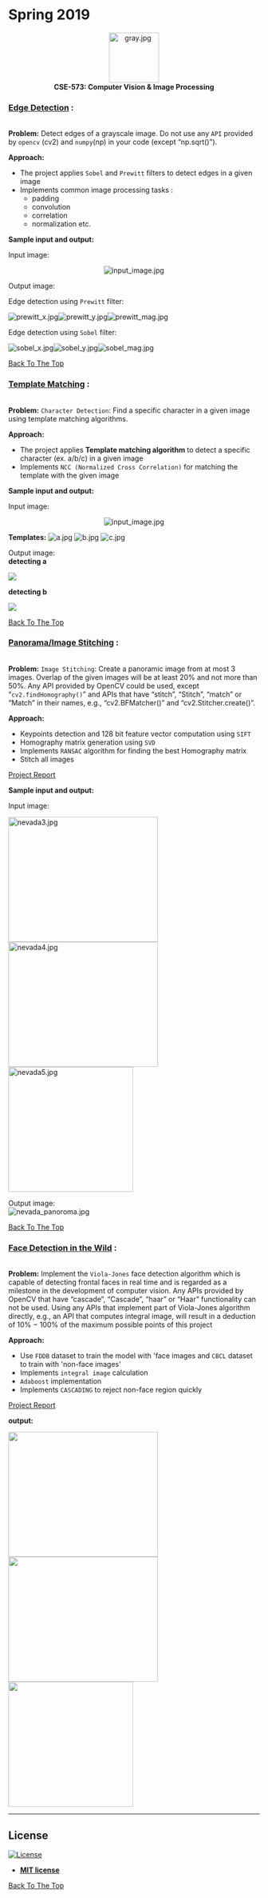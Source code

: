 # Spring 2019
<p align="center">
<img src="images/ub.png" alt="gray.jpg" width="100" height="100"> <br>
  <b> CSE-573: Computer Vision & Image Processing </b>
</p>

### [Edge Detection](Project_01/Edge_Detection) :
<img src="images/bar.jpg" alt="gray.jpg" width="1100" height="3"> <br>

**Problem:** 
Detect edges of a grayscale image. Do not use any `API` provided by `opencv` (cv2) and `numpy`(np) in your code (except “np.sqrt()”).

**Approach:**
- The project applies `Sobel` and `Prewitt` filters to detect edges in a given image
- Implements common image processing tasks : 
  - padding
  - convolution
  - correlation
  - normalization etc.
  
**Sample input and output:** 

Input image: <br>

<p align="center">
<img src="Project_01/Edge_Detection/data/proj1-task1.jpg" alt="input_image.jpg">
</p>

Output image: <br>

Edge detection using `Prewitt` filter: 

<img src="Project_01/Edge_Detection/results/prewitt_edge_x.jpg" alt="prewitt_x.jpg"><img src="Project_01/Edge_Detection/results/prewitt_edge_y.jpg" alt="prewitt_y.jpg"><img src="Project_01/Edge_Detection/results/prewitt_edge_mag.jpg" alt="prewitt_mag.jpg">

Edge detection using `Sobel` filter: 

<img src="Project_01/Edge_Detection/results/sobel_edge_x.jpg" alt="sobel_x.jpg"><img src="Project_01/Edge_Detection/results/sobel_edge_y.jpg" alt="sobel_y.jpg"><img src="Project_01/Edge_Detection/results/sobel_edge_mag.jpg" alt="sobel_mag.jpg">

[Back To The Top](#spring-2019)


### [Template Matching](Project_01/Template_Matching) :
<img src="images/bar.jpg" alt="gray.jpg" width="1100" height="3"> <br>

**Problem:** 
`Character Detection`: Find a specific character in a given image using template matching algorithms.

**Approach:**
- The project applies **Template matching algorithm** to detect a specific character (ex. a/b/c) in a given image
- Implements `NCC (Normalized Cross Correlation)` for matching the template with the given image

**Sample input and output:** 

Input image: <br>

<p align="center">
<img src="Project_01/Template_Matching/data/proj1-task2.jpg" alt="input_image.jpg">
</p>


**Templates:**
<img src="Project_01/Template_Matching/data/a.jpg" alt="a.jpg">
<img src="Project_01/Template_Matching/data/b.jpg" alt="b.jpg">
<img src="Project_01/Template_Matching/data/c.jpg" alt="c.jpg">

Output image: <br>
**detecting a**

<img src="Project_01/Template_Matching/output_demo/Detected_a.jpg">

**detecting b**

<img src="Project_01/Template_Matching/output_demo/Detected_b.jpg">


[Back To The Top](#spring-2019)

### [Panorama/Image Stitching](Project_02) :
<img src="images/bar.jpg" alt="gray.jpg" width="1100" height="3"> <br>

**Problem:** 
`Image Stitching`: Create a panoramic image from at most 3 images. Overlap of the given images will be at least 20% and not more than 50%. Any API provided by OpenCV could be used, except “`cv2.findHomography()`” and APIs that have “stitch”, “Stitch”, “match” or “Match” in their names, e.g., “cv2.BFMatcher()” and “cv2.Stitcher.create()”.

**Approach:**
- Keypoints detection and 128 bit feature vector computation using `SIFT`
- Homography matrix generation using `SVD`
- Implements `RANSAC` algorithm for finding the best Homography matrix
- Stitch all images

[Project Report](Project_02/Report.pdf)

**Sample input and output:** 

Input image: <br>

<img src="Project_02/data/nevada/nevada3.jpg" alt="nevada3.jpg" width="300" height="250"><img src="Project_02/data/nevada/nevada4.jpg" alt="nevada4.jpg" width="300" height="250"><img src="Project_02/data/nevada/nevada5.jpg" alt="nevada5.jpg" width="250" height="250">

Output image: <br>
<img src="Project_02/data/nevada/panorama.jpg" alt="nevada_panoroma.jpg">

[Back To The Top](#spring-2019)

### [Face Detection in the Wild](Project_03) :
<img src="images/bar.jpg" alt="gray.jpg" width="1100" height="3"> <br>

**Problem:** 
Implement the `Viola-Jones` face detection algorithm which is capable of detecting frontal faces in real time and is regarded as a milestone in the development of computer vision. Any APIs provided by OpenCV that have “cascade”, “Cascade”, “haar” or “Haar” functionality can not be used. Using any APIs that implement part of Viola-Jones algorithm directly, e.g., an API that computes integral image, will result in a deduction of 10% − 100% of the maximum possible points of this project

**Approach:**
- Use `FDDB` dataset to train the model with 'face images and `CBCL` dataset to train with 'non-face images'
- Implements `integral image` calculation
- `Adaboost` implementation
- Implements `CASCADING` to reject non-face region quickly

[Project Report](Project_03/Report.pdf)

**output:** <br>

<img src="Project_03/sample_output/1.png" width="300" height="250"><img src="Project_03/sample_output/2.png" width="300" height="250"><img src="Project_03/sample_output/3.png" width="250" height="250">


---
## License

[![License](http://img.shields.io/:license-mit-blue.svg?style=flat-square)](http://badges.mit-license.org)

- **[MIT license](http://opensource.org/licenses/mit-license.php)**

[Back To The Top](#spring-2019)
